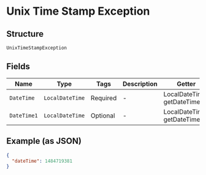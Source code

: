 
# Unix Time Stamp Exception

## Structure

`UnixTimeStampException`

## Fields

| Name | Type | Tags | Description | Getter | Setter |
|  --- | --- | --- | --- | --- | --- |
| `DateTime` | `LocalDateTime` | Required | - | LocalDateTime getDateTime() | setDateTime(LocalDateTime dateTime) |
| `DateTime1` | `LocalDateTime` | Optional | - | LocalDateTime getDateTime1() | setDateTime1(LocalDateTime dateTime1) |

## Example (as JSON)

```json
{
  "dateTime": 1484719381
}
```

